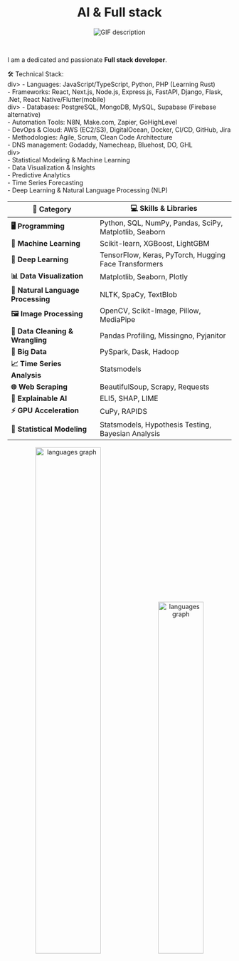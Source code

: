 <h1 align="center">AI & Full stack</h1>
<p align="center">
  <picture>
    <source media="(prefers-color-scheme: dark)" srcset="./Skills_Animation_Dark.gif">
    <source media="(prefers-color-scheme: light)" srcset="./Skills_Animation_White.gif">
    <img alt="GIF description" src="./Skills_Animation_White.gif">
  </picture>
</p>
<br clear="both" />

I am a dedicated and passionate **Full stack developer**.
<div>
  🛠️ Technical Stack:
</div>
div>
- Languages: JavaScript/TypeScript, Python, PHP (Learning Rust)
</div>
<div>
- Frameworks: React, Next.js, Node.js, Express.js, FastAPI, Django, Flask, .Net, React Native/Flutter(mobile)
</div>
div>
- Databases: PostgreSQL, MongoDB, MySQL, Supabase (Firebase alternative)
</div>
<div>
- Automation Tools: N8N, Make.com, Zapier, GoHighLevel
</div>
<div>
- DevOps & Cloud: AWS (EC2/S3), DigitalOcean, Docker, CI/CD, GitHub, Jira
</div>
<div>
- Methodologies: Agile, Scrum, Clean Code Architecture
</div>
<div>
- DNS management: Godaddy, Namecheap, Bluehost, DO, GHL
</div>div>
</div>
<div>
- Statistical Modeling & Machine Learning
</div>
<div>
- Data Visualization & Insights
</div>
<div>
- Predictive Analytics
</div>
<div>
- Time Series Forecasting
</div>
<div>
- Deep Learning & Natural Language Processing (NLP)
</div>

| **🚀 Category**                    | **💻 Skills & Libraries**                              |
| ---------------------------------- | ------------------------------------------------------ |
| **🖥️ Programming**                 | Python, SQL, NumPy, Pandas, SciPy, Matplotlib, Seaborn |
| **🤖 Machine Learning**            | Scikit-learn, XGBoost, LightGBM                        |
| **🧠 Deep Learning**               | TensorFlow, Keras, PyTorch, Hugging Face Transformers  |
| **📊 Data Visualization**          | Matplotlib, Seaborn, Plotly                            |
| **🔡 Natural Language Processing** | NLTK, SpaCy, TextBlob                                  |
| **🖼️ Image Processing**            | OpenCV, Scikit-Image, Pillow, MediaPipe                |
| **🧹 Data Cleaning & Wrangling**   | Pandas Profiling, Missingno, Pyjanitor                 |
| **📂 Big Data**                    | PySpark, Dask, Hadoop                                  |
| **📈 Time Series Analysis**        | Statsmodels                                            |
| **🌐 Web Scraping**                | BeautifulSoup, Scrapy, Requests                        |
| **🤔 Explainable AI**              | ELI5, SHAP, LIME                                       |
| **⚡ GPU Acceleration**            | CuPy, RAPIDS                                           |
| **📐 Statistical Modeling**        | Statsmodels, Hypothesis Testing, Bayesian Analysis     |

</div>
<div align="center">
  <img
    src="https://github-readme-stats.vercel.app/api/top-langs?username=echocraft201315&locale=en&hide_title=true&layout=compact&card_width=420&langs_count=8&theme=dracula&hide_border=true&order=2"
    width="54%"
    alt="languages graph" />
  <img
    src="https://streak-stats.demolab.com/?user=echocraft201315&theme=neon&hide_border=true&card_width=420"
    width="45%"
    alt="languages graph" />
</div>
